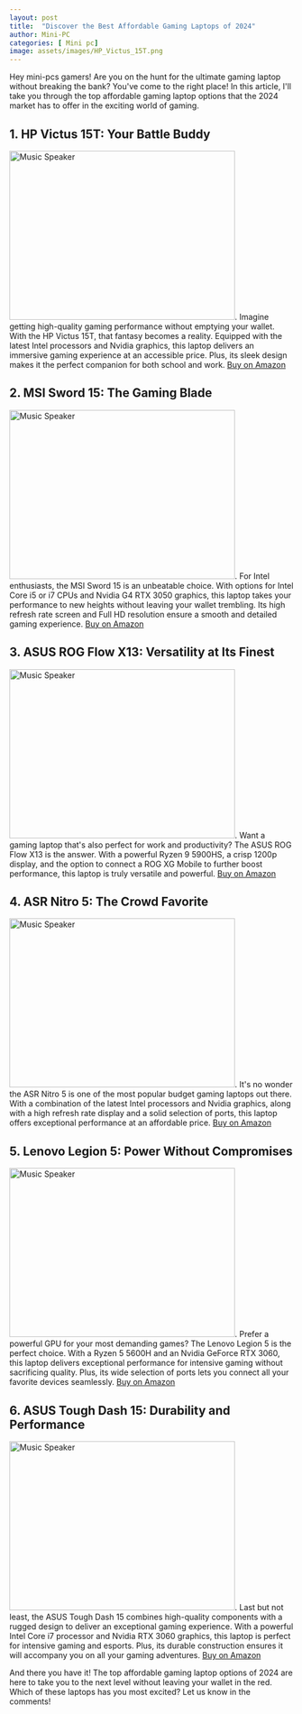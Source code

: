 ```yaml
---
layout: post
title:  "Discover the Best Affordable Gaming Laptops of 2024"
author: Mini-PC
categories: [ Mini pc]
image: assets/images/HP_Victus_15T.png
--- 
```


Hey mini-pcs gamers! Are you on the hunt for the ultimate gaming laptop without breaking the bank? You've come to the right place! In this article, I'll take you through the top affordable gaming laptop options that the 2024 market has to offer in the exciting world of gaming.

## 1. HP Victus 15T: Your Battle Buddy
<img src="https://m.media-amazon.com/images/I/71juF7A+MsL._AC_SL1500_.jpg" alt="Music Speaker" width="400" height="300">. 
Imagine getting high-quality gaming performance without emptying your wallet. With the HP Victus 15T, that fantasy becomes a reality. Equipped with the latest Intel processors and Nvidia graphics, this laptop delivers an immersive gaming experience at an accessible price. Plus, its sleek design makes it the perfect companion for both school and work. [Buy on Amazon](https://amzn.to/4cG1NUp)

## 2. MSI Sword 15: The Gaming Blade
<img src="https://m.media-amazon.com/images/I/61DLml1vA9L._AC_SL1200_.jpg" alt="Music Speaker" width="400" height="300">. 
For Intel enthusiasts, the MSI Sword 15 is an unbeatable choice. With options for Intel Core i5 or i7 CPUs and Nvidia G4 RTX 3050 graphics, this laptop takes your performance to new heights without leaving your wallet trembling. Its high refresh rate screen and Full HD resolution ensure a smooth and detailed gaming experience. [Buy on Amazon](https://amzn.to/4alJSkt)

## 3. ASUS ROG Flow X13: Versatility at Its Finest
<img src="https://m.media-amazon.com/images/I/61+jIAHEdZL._AC_SL1280_.jpg" alt="Music Speaker" width="400" height="300">. 
Want a gaming laptop that's also perfect for work and productivity? The ASUS ROG Flow X13 is the answer. With a powerful Ryzen 9 5900HS, a crisp 1200p display, and the option to connect a ROG XG Mobile to further boost performance, this laptop is truly versatile and powerful. [Buy on Amazon](https://amzn.to/3ILkl7U)

## 4. ASR Nitro 5: The Crowd Favorite
<img src="https://m.media-amazon.com/images/I/61XnKDqBjzL._AC_SL1500_.jpg" alt="Music Speaker" width="400" height="300">. 
It's no wonder the ASR Nitro 5 is one of the most popular budget gaming laptops out there. With a combination of the latest Intel processors and Nvidia graphics, along with a high refresh rate display and a solid selection of ports, this laptop offers exceptional performance at an affordable price. [Buy on Amazon](https://amzn.to/3TDw8Kw)

## 5. Lenovo Legion 5: Power Without Compromises
<img src="https://m.media-amazon.com/images/I/71OF9CFOuUL._AC_SL1500_.jpg" alt="Music Speaker" width="400" height="300">. 
Prefer a powerful GPU for your most demanding games? The Lenovo Legion 5 is the perfect choice. With a Ryzen 5 5600H and an Nvidia GeForce RTX 3060, this laptop delivers exceptional performance for intensive gaming without sacrificing quality. Plus, its wide selection of ports lets you connect all your favorite devices seamlessly. [Buy on Amazon](https://amzn.to/3J4pxnG)

## 6. ASUS Tough Dash 15: Durability and Performance
<img src="https://m.media-amazon.com/images/I/71ojew1DnGL._AC_SL1500_.jpg" alt="Music Speaker" width="400" height="300">. 
Last but not least, the ASUS Tough Dash 15 combines high-quality components with a rugged design to deliver an exceptional gaming experience. With a powerful Intel Core i7 processor and Nvidia RTX 3060 graphics, this laptop is perfect for intensive gaming and esports. Plus, its durable construction ensures it will accompany you on all your gaming adventures. [Buy on Amazon](https://amzn.to/3J8a06c)

And there you have it! The top affordable gaming laptop options of 2024 are here to take you to the next level without leaving your wallet in the red. Which of these laptops has you most excited? Let us know in the comments!
